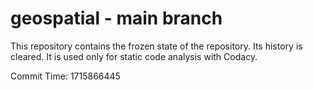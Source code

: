 # geospatial - main branch

This repository contains the frozen state of the repository.
Its history is cleared. It is used only for static code
analysis with Codacy.

Commit Time: 1715866445